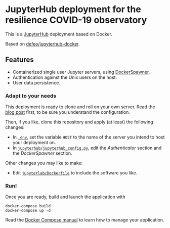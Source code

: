 # JupyterHub deployment for the resilience COVID-19 observatory

This is a [JupyterHub](https://jupyter.org/hub) deployment based on
Docker.

Based on [defeo/jupyterhub-docker](https://github.com/defeo/jupyterhub-docker).

## Features

- Containerized single user Jupyter servers, using
  [DockerSpawner](https://github.com/jupyterhub/dockerspawner).
- Authentication against the Unix users on the host.
- User data persistence.

### Adapt to your needs

This deployment is ready to clone and roll on your own server. Read
the [blog
post](https://opendreamkit.org/2018/10/17/jupyterhub-docker/) first,
to be sure you understand the configuration.

Then, if you like, clone this repository and apply (at least) the
following changes:

- In [`.env`](.env), set the variable `HOST` to the name of the server you
  intend to host your deployment on.
- In
  [`jupyterhub/jupyterhub_config.py`](jupyterhub/jupyterhub_config.py),
  edit the *Authenticator* section and the *DockerSpawner* section.

Other changes you may like to make:

- Edit [`jupyterlab/Dockerfile`](jupyterlab/Dockerfile) to include the
  software you like.

### Run!

Once you are ready, build and launch the application with

```
docker-compose build
docker-compose up -d
```

Read the [Docker Compose manual](https://docs.docker.com/compose/) to
learn how to manage your application.

